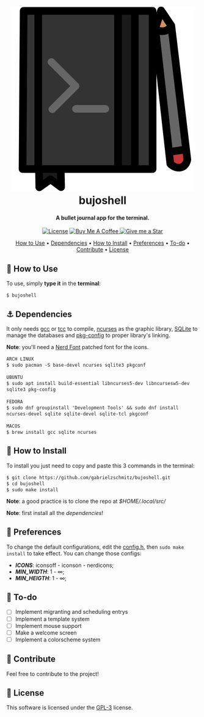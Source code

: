 <h1 align="center">
    <br>
    <img src="./icons/bujoshell.svg" alt="bujoshell icon"/>
    <br>
    bujoshell
    <br>
</h1>

<h4 align="center">A bullet journal app for the terminal.</h4>

<p align="center">
    <a href="./LICENSE"><img src="https://img.shields.io/badge/license-GPL-3.svg" alt="License"></a>
    <a href="https://www.buymeacoffee.com/gabrielzschmitz" target="_blank">
        <img src="https://www.buymeacoffee.com/assets/img/custom_images/orange_img.png" alt="Buy Me A Coffee" style="height: 20px !important;width: 87px;">
    </a>
    <a href="https://github.com/gabrielzschmitz/bujoshell">
        <img src="https://img.shields.io/github/stars/gabrielzschmitz/bujoshell?style=social" alt="Give me a Star">
    </a>
</p>

<p align="center">
  <a href="#-how-to-use">How to Use</a> •
  <a href="#-dependencies">Dependencies</a> •
  <a href="#-how-to-install">How to Install</a> •
  <a href="#-preferences">Preferences</a> •
  <a href="#-to-do">To-do</a> •
  <a href="#-contribute">Contribute</a> •
  <a href="#-license">License</a>
</p>

## 🚀 How to Use

To use, simply <b>type it</b> in the <b>terminal</b>:

```shell
$ bujoshell
```

## ⚓ Dependencies

It only needs [gcc](https://gcc.gnu.org/) or [tcc](https://bellard.org/tcc/)
to compile, [ncurses](https://invisible-island.net/ncurses/) as the graphic
library, [SQLite](https://www.sqlite.org/index.html) to manage the databases and
[pkg-config](https://github.com/freedesktop/pkg-config) to proper library's
linking.

**Note**: you'll need a [Nerd Font](https://www.nerdfonts.com/) patched font
for the icons.

```shell
ARCH LINUX
$ sudo pacman -S base-devel ncurses sqlite3 pkgconf

UBUNTU
$ sudo apt install build-essential libncurses5-dev libncursesw5-dev sqlite3 pkg-config

FEDORA
$ sudo dnf groupinstall 'Development Tools' && sudo dnf install ncurses-devel sqlite sqlite-devel sqlite-tcl pkgconf

MACOS
$ brew install gcc sqlite ncurses
```

## 💾 How to Install

To install you just need to copy and paste this 3 commands in the terminal:

```shell
$ git clone https://github.com/gabrielzschmitz/bujoshell.git
$ cd bujoshell
$ sudo make install
```

**Note**: a good practice is to clone the repo at _$HOME/.local/src/_

**Note**: first install all the _dependencies_!

## 🔧 Preferences

To change the default configurations, edit the
[config.h](./config.h),
then `sudo make install` to take effect. You can change those configs:

- <b><i>ICONS</i></b>: iconsoff - iconson - nerdicons;
- <b><i>MIN_WIDTH</i></b>: 1 - ∞;
- <b><i>MIN_HEIGTH</i></b>: 1 - ∞;

## 📝 To-do

- [ ] Implement migranting and scheduling entrys
- [ ] Implement a template system
- [ ] Implement mouse support
- [ ] Make a welcome screen
- [ ] Implement a colorscheme system

## 🤝 Contribute

Feel free to contribute to the project!

## 📜 License

This software is licensed under the [GPL-3](./LICENSE) license.
